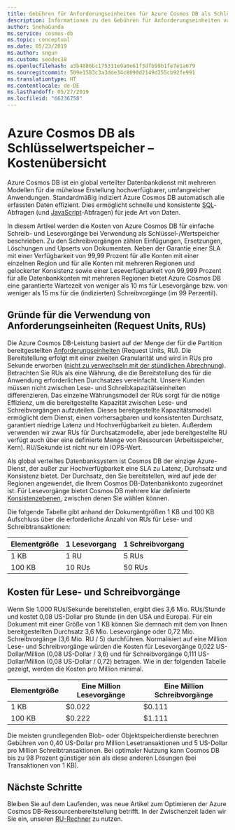 ```yaml
---
title: Gebühren für Anforderungseinheiten für Azure Cosmos DB als Schlüsselwertspeicher
description: Informationen zu den Gebühren für Anforderungseinheiten von Azure Cosmos DB für einfache Schreib- und Lesevorgänge bei Verwendung als Schlüsselwertspeicher.
author: SnehaGunda
ms.service: cosmos-db
ms.topic: conceptual
ms.date: 05/23/2019
ms.author: sngun
ms.custom: seodec18
ms.openlocfilehash: a3b4886bc175311e9a0e61f3dfb99b1fe7e1a679
ms.sourcegitcommit: 509e1583c3a3dde34c8090d2149d255cb92fe991
ms.translationtype: HT
ms.contentlocale: de-DE
ms.lasthandoff: 05/27/2019
ms.locfileid: "66236758"
---
```

# <a name="azure-cosmos-db-as-a-key-value-store--cost-overview"></a>Azure Cosmos DB als Schlüsselwertspeicher – Kostenübersicht

Azure Cosmos DB ist ein global verteilter Datenbankdienst mit mehreren Modellen für die mühelose Erstellung hochverfügbarer, umfangreicher Anwendungen. Standardmäßig indiziert Azure Cosmos DB automatisch alle erfassten Daten effizient. Dies ermöglicht schnelle und konsistente [SQL](how-to-sql-query.md)-Abfragen (und [JavaScript](stored-procedures-triggers-udfs.md)-Abfragen) für jede Art von Daten. 

In diesem Artikel werden die Kosten von Azure Cosmos DB für einfache Schreib- und Lesevorgänge bei Verwendung als Schlüssel-/Wertspeicher beschrieben. Zu den Schreibvorgängen zählen Einfügungen, Ersetzungen, Löschungen und Upserts von Dokumenten. Neben der Garantie einer SLA mit einer Verfügbarkeit von 99,99 Prozent für alle Konten mit einer einzelnen Region und für alle Konten mit mehreren Regionen und gelockerter Konsistenz sowie einer Leseverfügbarkeit von 99,999 Prozent für alle Datenbankkonten mit mehreren Regionen bietet Azure Cosmos DB eine garantierte Wartezeit von weniger als 10 ms für Lesevorgänge bzw. von weniger als 15 ms für die (indizierten) Schreibvorgänge (im 99 Perzentil). 

## <a name="why-we-use-request-units-rus"></a>Gründe für die Verwendung von Anforderungseinheiten (Request Units, RUs)

Die Azure Cosmos DB-Leistung basiert auf der Menge der für die Partition bereitgestellten [Anforderungseinheiten](request-units.md) (Request Units, RU). Die Bereitstellung erfolgt mit einer zweiten Granularität und wird in RUs pro Sekunde erworben ([nicht zu verwechseln mit der stündlichen Abrechnung](https://azure.microsoft.com/pricing/details/cosmos-db/)). Betrachten Sie RUs als eine Währung, die die Bereitstellung des für die Anwendung erforderlichen Durchsatzes vereinfacht. Unsere Kunden müssen nicht zwischen Lese- und Schreibkapazitätseinheiten differenzieren. Das einzelne Währungsmodell der RUs sorgt für die nötige Effizienz, um die bereitgestellte Kapazität zwischen Lese- und Schreibvorgängen aufzuteilen. Dieses bereitgestellte Kapazitätsmodell ermöglicht dem Dienst, einen vorhersagbaren und konsistenten Durchsatz, garantiert niedrige Latenz und Hochverfügbarkeit zu bieten. Außerdem verwenden wir zwar RUs für Durchsatzmodelle, aber jede bereitgestellte RU verfügt auch über eine definierte Menge von Ressourcen (Arbeitsspeicher, Kern). RU/Sekunde ist nicht nur ein IOPS-Wert.

Als global verteiltes Datenbanksystem ist Cosmos DB der einzige Azure-Dienst, der außer zur Hochverfügbarkeit eine SLA zu Latenz, Durchsatz und Konsistenz bietet. Der Durchsatz, den Sie bereitstellen, wird auf jede der Regionen angewendet, die Ihrem Cosmos DB-Datenbankkonto zugeordnet ist. Für Lesevorgänge bietet Cosmos DB mehrere klar definierte [Konsistenzebenen](consistency-levels.md), zwischen denen Sie wählen können. 

Die folgende Tabelle gibt anhand der Dokumentgrößen 1 KB und 100 KB Aufschluss über die erforderliche Anzahl von RUs für Lese- und Schreibtransaktionen:

|Elementgröße|1 Lesevorgang|1 Schreibvorgang|
|-------------|------|-------|
|1 KB|1 RU|5 RUs|
|100 KB|10 RUs|50 RUs|

## <a name="cost-of-reads-and-writes"></a>Kosten für Lese- und Schreibvorgänge

Wenn Sie 1.000 RUs/Sekunde bereitstellen, ergibt dies 3,6 Mio. RUs/Stunde und kostet 0,08 US-Dollar pro Stunde (in den USA und Europa). Für ein Dokument mit einer Größe von 1 KB können Sie demnach mit dem von Ihnen bereitgestellten Durchsatz 3,6 Mio. Lesevorgänge oder 0,72 Mio. Schreibvorgänge (3,6 Mio. RU / 5) durchführen. Normalisiert auf eine Million Lese- und Schreibvorgänge würden die Kosten für Lesevorgänge 0,022 US-Dollar/Million (0,08 US-Dollar / 3,6) und für Schreibvorgänge 0,111 US-Dollar/Million (0,08 US-Dollar / 0,72) betragen. Wie in der folgenden Tabelle gezeigt, werden die Kosten pro Million minimal.

|Elementgröße|Eine Million Lesevorgänge|Eine Million Schreibvorgänge|
|-------------|-------|--------|
|1 KB|$0.022|$0.111|
|100 KB|$0.222|$1.111|


Die meisten grundlegenden Blob- oder Objektspeicherdienste berechnen Gebühren von 0,40 US-Dollar pro Million Lesetransaktionen und 5 US-Dollar pro Million Schreibtransaktionen. Bei optimaler Nutzung kann Cosmos DB bis zu 98 Prozent günstiger sein als diese anderen Lösungen (bei Transaktionen von 1 KB).

## <a name="next-steps"></a>Nächste Schritte

Bleiben Sie auf dem Laufenden, was neue Artikel zum Optimieren der Azure Cosmos DB-Ressourcenbereitstellung betrifft. In der Zwischenzeit laden wir Sie ein, unseren [RU-Rechner](https://www.documentdb.com/capacityplanner) zu nutzen.

